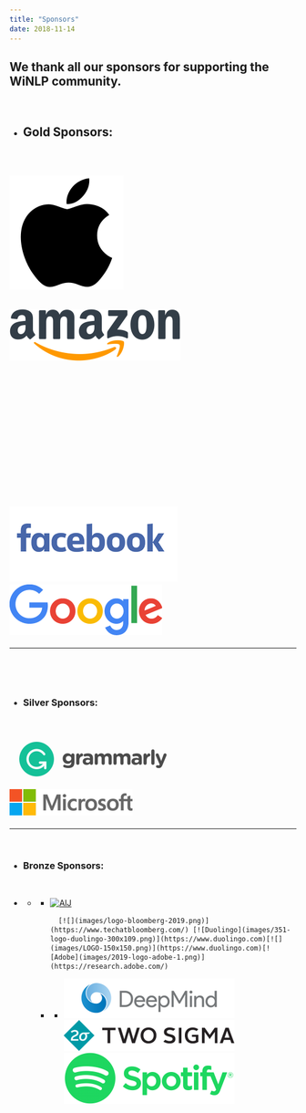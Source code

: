 ```yaml
---
title: "Sponsors"
date: 2018-11-14
---
```


## We thank all our sponsors for supporting the WiNLP community.

 

- ## **Gold Sponsors:**
    

 

## [![Apple](images/200px-Apple_logo_black.svg.png)](https://www.apple.com/)

## [![Amazon](images/Amazon-logo-RGB-300x91.png)](https://www.aboutamazon.com/publications)

 

 

 

 

 

 

 

## [![Facebook](images/348-logo-facebook-e1560099707376.png)](https://www.facebook.com/) [![Google](images/logo_Google_FullColor_3x_90x30px.png)](http://www.google.com/)

* * *

 

 

- ### **Silver Sponsors:**
    

## [![Grammarly](images/Grammarly-Logo-Color-1-e1561575753413-300x108.png)](https://www.grammarly.com/)[![Microsoft](images/Microsoft.png)](https://www.microsoft.com/en-us/research/)

* * *

 

- ### **Bronze Sponsors:**
    

 

- - - [![AIJ](images/2019-logo-aij.jpg)](http://aij.ijcai.org/)
            
            [![](images/logo-bloomberg-2019.png)](https://www.techatbloomberg.com/) [![Duolingo](images/351-logo-duolingo-300x109.png)](https://www.duolingo.com)[![](images/LOGO-150x150.png)](https://www.duolingo.com)[![Adobe](images/2019-logo-adobe-1.png)](https://research.adobe.com/)
    
    - - [![DeepMind](images/logo-deepmind-2019-300x70.png)](https://deepmind.com/) [![Two Sigma](images/TwoSigma_Logo_RGB_transp_500px-300x54.png)](https://www.twosigma.com/) [![Spotify](images/Spotify_Logo_RGB_Green-300x90.png)](https://www.spotify.com/)
